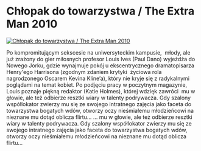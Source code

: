 Chłopak do towarzystwa / The Extra Man 2010 
=============
[![Chłopak do towarzystwa / The Extra Man 2010 ](http://vidos.pl/images/player.gif)](http://vidos.pl/chlopak-do-towarzystwa-the-extra-man-2010)

 Po kompromitującym sekscesie na uniwersyteckim kampusie,  młody, ale już zrażony do gier miłosnych profesor Louis Ives (Paul Dano) wyjeżdża do Nowego Jorku, gdzie wynajmuje pokój u ekscentrycznego dramatopisarza Henry'ego Harrisona (zgodnym zdaniem krytyki  życiowa rola nagrodzonego Oscarem Kevina Kline’a), który nie kryje się z radykalnymi poglądami na temat kobiet. Po podjęciu pracy w poczytnym magazynie, Louis poznaje piękną redaktor (Katie Holmes), której wdzięk zawróci  mu w głowie, ale też odbierze resztki wiary w talenty podrywacza. Gdy szalony współlokator zwierzy mu się ze swojego intratnego zajęcia jako faceta do towarzystwa bogatych wdów, otworzy oczy nieśmiałemu młodzieńcowi na nieznane mu dotąd oblicza flirtu...  ... mu w głowie, ale też odbierze resztki wiary w talenty podrywacza. Gdy szalony współlokator zwierzy mu się ze swojego intratnego zajęcia jako faceta do towarzystwa bogatych wdów, otworzy oczy nieśmiałemu młodzieńcowi na nieznane mu dotąd oblicza flirtu...
